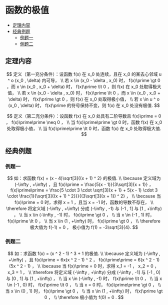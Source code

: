 # 函数的极值

* [定理内容](#定理内容)
* [经典例题](#经典例题)
  * [例题一](#例题一)
  * [例题二](#例题二)

## 定理内容

$$
定义（第一充分条件）：设函数 f(x) 在 x_0 处连续，且在 x_0 的某去心邻域 u ^ o (x_0 , \delta) 内可导，
\\
若 x \in (x_0 - \delta , x_0) 时， f(x)\prime \gt 0 ，而 x \in (x_0 , x_0 + \delta) 时， f(x)\prime \lt 0 ，则 f(x) 在 x_0 处取得极大值，
\\
若 x \in (x_0 - \delta , x_0) 时， f(x)\prime \lt 0 ，而 x \in (x_0 , x_0 + \delta) 时， f(x)\prime \gt 0 ，则 f(x) 在 x_0 处取得极小值，
\\
若 x \in u ^ o (x_0 , \delta) 时， f(x)\prime 的符号保持不变，则 f(x) 在 x_0 处没有极值.
$$

$$
定义（第二充分条件）：设函数 f(x) 在 x_0 处具有二阶导数且 f(x)\prime = 0 ， f(x)\prime\prime \neq 0 ，
\\
当 f(x)\prime\prime \gt 0 时，函数 f(x) 在 x_0 处取得极小值，
\\
当 f(x)\prime\prime \lt 0 时，函数 f(x) 在 x_0 处取得极大值.
$$

## 经典例题

### 例题一

$$
如：求函数 f(x) = (x - 4)\sqrt[3]{(x + 1) ^ 2} 的极值.
\\
\because 定义域为 (-\infty , +\infty) ，且 f(x)\prime = \frac{5(x - 1)}{3\sqrt[3]{x + 1}} ， f(x)\prime\prime = \frac{5 \cdot 3 \cdot \sqrt[3]{x + 1} + 5(x - 1) \cdot 3 \cdot \frac{1}{\sqrt[3]{(x + 1) ^ 2}}}{(3\sqrt[3]{x + 1}) ^ 2} ，
\\
\because 当 f(x)\prime = 0 时，求得 x = 1 ，且当 x = -1 时，函数的导数不存在，
\\
\therefore 将定义域 (-\infty , +\infty) 分成 (-\infty , -1) 与 (-1 , 1] 与 [1 , +\infty) ，
\\
当 x \in (-\infty , -1) 时， f(x)\prime \gt 0 ，
\\
当 x \in (-1 , 1) 时， f(x)\prime \lt 0 ，
\\
当 x \in (1 , +\infty) 时， f(x)\prime \gt 0 ，
\\
\therefore 极大值为 f(-1) = 0 ， 极小值为 f(1) = -3\sqrt[3]{4}.
$$

### 例题二

$$
如：求函数 f(x) = (x ^ 2 - 1) ^ 3 + 1 的极值.
\\
\because 定义域为 (-\infty , +\infty) ，且 f(x)\prime = 6x(x ^ 2 - 1) ^ 2 ， f(x)\prime\prime = 6(x ^ 2 - 1)(5x ^ 2 - 1) ，
\\
\because 当 f(x)\prime = 0 时，求得 x_1 = -1 ， x_2 = 0 ， x_3 = 1 ，
\\
\therefore 将定义域 (-\infty , +\infty) 分成 (-\infty , -1] 与 [-1 , 0] 与 [0 , 1] 与 [1 , +\infty) ，
\\
当 x \in (-\infty , -1) 时， f(x)\prime \lt 0 ，
\\
当 x \in (-1 , 0) 时， f(x)\prime \lt 0 ，
\\
当 x = 0 时， f(x)\prime\prime \gt 0 ，
\\
当 x \in (0 , 1) 时， f(x)\prime \gt 0 ，
\\
当 x \in (1 , +\infty) 时， f(x)\prime \gt 0 ，
\\
\therefore 极小值为 f(0) = 0 .
$$



